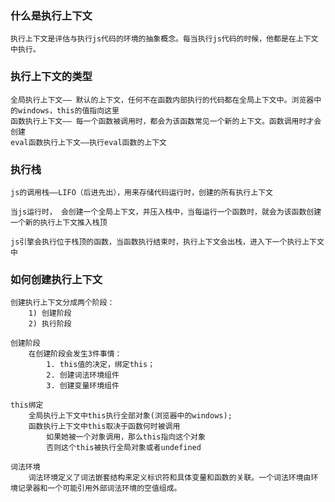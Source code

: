 ### 什么是执行上下文
    执行上下文是评估与执行js代码的环境的抽象概念。每当执行js代码的时候，他都是在上下文中执行。


### 执行上下文的类型
    全局执行上下文—— 默认的上下文，任何不在函数内部执行的代码都在全局上下文中。浏览器中的windows，this的值指向这里
    函数执行上下文—— 每一个函数被调用时，都会为该函数常见一个新的上下文。函数调用时才会创建
    eval函数执行上下文——执行eval函数的上下文

### 执行栈
    js的调用栈——LIFO（后进先出），用来存储代码运行时，创建的所有执行上下文

    当js运行时， 会创建一个全局上下文，并压入栈中，当每运行一个函数时，就会为该函数创建一个新的执行上下文推入栈顶

    js引擎会执行位于栈顶的函数，当函数执行结束时，执行上下文会出栈，进入下一个执行上下文中

### 如何创建执行上下文
    创建执行上下文分成两个阶段：
        1) 创建阶段
        2) 执行阶段

    创建阶段
        在创建阶段会发生3件事情：
            1. this值的决定，绑定this；
            2. 创建词法环境组件
            3. 创建变量环境组件

    this绑定
        全局执行上下文中this执行全部对象(浏览器中的windows);
        函数执行上下文中this取决于函数何时被调用
            如果她被一个对象调用，那么this指向这个对象
            否则这个this被执行全局对象或者undefined

    词法环境
        词法环境定义了词法嵌套结构来定义标识符和具体变量和函数的关联。一个词法环境由环境记录器和一个可能引用外部词法环境的空值组成。




